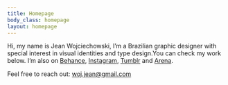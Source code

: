 ```yaml
---
title: Homepage
body_class: homepage
layout: homepage
---
```


Hi, my name is Jean Wojciechowski, 
I’m a Brazilian graphic designer with special interest in visual identities and type design.You can check my work below. I’m also on <a href="{{ site.links.behance }}">Behance</a>, <a href="{{ site.links.instagram }}">Instagram</a>, <a href="{{ site.links.tumblr }}">Tumblr</a> and <a href="{{ site.links.arena }}">Arena</a>. 

Feel free to reach out: <a href="mailto:woj.jean@gmail.com">woj.jean@gmail.com</a>